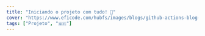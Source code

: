 ```yaml
---
title: "Iniciando o projeto com tudo! 🚀"
cover: "https://www.eficode.com/hubfs/images/blogs/github-actions-blog-illustration-new.png"
tags: ["Projeto", "🇧🇷️"]
---
```

